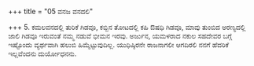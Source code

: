 +++
title = "05 ವನಜ ವನದಲಿ"

+++
5. ಕಮಲವನದಲ್ಲಿ ತುರಿಕೆ ಗಿಡವೂ, ಕಬ್ಬಿನ ತೋಟದಲ್ಲಿ ಕಹಿ ಔಷಧಿ ಗಿಡವೂ, ಮಾವು ತುಂಬಿದ ಅರಣ್ಯದಲ್ಲಿ ಜಾಲಿ ಗಿಡವೂ ಇರುವಂತೆ ನಮ್ಮ ನಡುವೆ ಭೀಮನ ಇರವು. ಅರ್ಜುನ, ಯಮಳರಾದ ನಕುಲ ಸಹದೇವರ ಬಗ್ಗೆ ಇಷ್ಟೊಂದು ವ್ಯರ್ಥವಾಗಿ ಹಲುಬಿ ಹಿಮ್ಮೆಟ್ಟುವುದಿಲ್ಲ. ಯುಧಿಷ್ಠಿರನೇ ರಾಜನಾಗಲೀ ಆಗದಿರಲಿ ನನಗೆ ಹೆದರಿಕೆ ಇಲ್ಲವೆಂದನು ದುರ್ಯೋಧನನು.